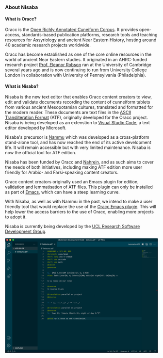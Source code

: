 ### About Nisaba

#### What is Oracc?
Oracc is the [Open Richly Annotated Cuneiform Corpus](http://oracc.org).
It provides open-access, standards-based publication platforms, research tools
and teaching resources for Assyriology and ancient Near Eastern History,
hosting around 40 academic research projects worldwide.

Oracc has become established as one of the core online resources in the world
of ancient Near Eastern studies. It originated in an AHRC-funded research project
[Prof. Eleanor Robson](https://www.ucl.ac.uk/history/people/academic-staff/eleanor-robson)
ran at the University of Cambridge several years ago and is now continuing to
run from University College London in collaboration with University of
Pennsylvania (Philadelphia).

#### What is Nisaba?

Nisaba is the new text editor that enables Oracc content creators to view, edit and validate documents recording the content of cunneiform tablets from
various ancient Mesopotamian cultures, translated and formatted for the modern reader. These documents are text files in the 
[ASCII Transliteration Format](http://oracc.museum.upenn.edu/doc/help/editinginatf/index.html)
(ATF), originally developed for the Oracc project. Nisaba is being developed as an extenstion to [Visual Studio Code](https://visualstudio.microsoft.com/), a text editor developed by Microsoft.

Nisaba's precursor is [Nammu](https://github.com/oracc/nammu) which was developed as a cross-platform stand-alone tool, and has now reached the end of its active development life. It will remain accessible but with very limited maintenance. Nisaba is now the official tool for ATF edition. 

Nisaba has been funded by Oracc and [Nahrein](https://www.ucl.ac.uk/nahrein/), and as such aims to cover the needs of both initiatives, including making ATF edition more user friendly for Arabic- and Farsi-speaking content creators.

Oracc content creators originally used an Emacs plugin for edition,
validation and lemmatisation of ATF files. This plugin can only be installed as
part of [Emacs](http://oracc.museum.upenn.edu/doc/help/usingemacs/emacssetup/index.html),
which can have a steep learning curve.

With Nisaba, as well as with Nammu in the past, we intend to make a user friendly tool that would replace the use
of the [Oracc Emacs plugin](http://oracc.museum.upenn.edu/doc/help/nammuandemacs/emacssetup/index.html). This will help lower the access barriers to the use
of Oracc, enabling more projects to adopt it.

Nisaba is currently being developed by the
[UCL Research Software Development Group](https://www.ucl.ac.uk/research-it-services/about/research-software-development).

<img src="./../media/nisaba_ar_en_belsunu.png" align="center">
